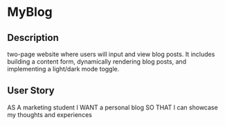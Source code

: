 # MyBlog


## Description
  two-page website where users will input and view blog posts. It includes building a content form, dynamically rendering blog posts, and implementing a light/dark mode toggle. 


## User Story
AS A marketing student
I WANT a personal blog
SO THAT I can showcase my thoughts and experiences